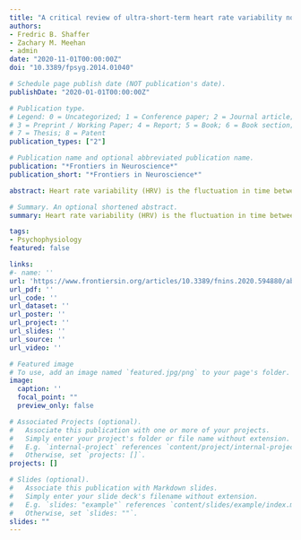 ```yaml
---
title: "A critical review of ultra-short-term heart rate variability norms research"
authors:
- Fredric B. Shaffer
- Zachary M. Meehan
- admin
date: "2020-11-01T00:00:00Z"
doi: "10.3389/fpsyg.2014.01040"

# Schedule page publish date (NOT publication's date).
publishDate: "2020-01-01T00:00:00Z"

# Publication type.
# Legend: 0 = Uncategorized; 1 = Conference paper; 2 = Journal article;
# 3 = Preprint / Working Paper; 4 = Report; 5 = Book; 6 = Book section;
# 7 = Thesis; 8 = Patent
publication_types: ["2"]

# Publication name and optional abbreviated publication name.
publication: "*Frontiers in Neuroscience*"
publication_short: "*Frontiers in Neuroscience*"

abstract: Heart rate variability (HRV) is the fluctuation in time between successive heartbeats and is defined by interbeat intervals. Researchers have shown that short-term (~5-min) and long-term (≥ 24-h) HRV measurements are associated with adaptability, health, mobilization, and use of limited regulatory resources, and performance. Long-term HRV recordings predict health outcomes heart attack, stroke, and all-cause mortality. Despite the prognostic value of long-term HRV assessment, it has not been broadly integrated into mainstream medical care or personal health monitoring. Although short-term HRV measurement does not require ambulatory monitoring and the cost of long-term assessment, it is underutilized in medical care. Among the diverse reasons for the slow adoption of short-term HRV measurement is its prohibitive time cost (~5 min). Researchers have addressed this issue by investigating the criterion validity of ultra-short-term (UST) HRV measurements of less than 5-min duration compared with short-term recordings. The criterion validity of a method indicates that a novel measurement procedure produces comparable results to a currently validated measurement tool. We evaluated 28 studies that reported UST HRV features with a minimum of 20 participants, of these 17 did not investigate criterion validity and 8 primarily used correlational and/or group difference criteria. The correlational and group difference criteria were insufficient because they did not control for measurement bias. Only three studies used a limits of agreement (LOA) criterion that specified a priori an acceptable difference between novel and validated values in absolute units. Whereas the selection of rigorous criterion validity methods is essential, researchers also need to address such issues as acceptable measurement bias and control of artifacts. UST measurements are proxies of proxies. They seek to replace short-term values which, in turn, attempt to estimate long-term metrics. Further adoption of UST HRV measurements requires compelling evidence that these metrics can forecast real-world health or performance outcomes. Furthermore, a single false heartbeat can dramatically alter HRV metrics. UST measurement solutions must automatically edit artifactual interbeat interval values otherwise HRV measurements will be invalid. These are the formidable challenges that must be addressed before HRV monitoring can be accepted for widespread use in medicine and personal health care. 

# Summary. An optional shortened abstract.
summary: Heart rate variability (HRV) is the fluctuation in time between successive heartbeats and is defined by interbeat intervals. Researchers have shown that short-term (~5-min) and long-term (≥ 24-h) HRV measurements are associated with adaptability, health, mobilization, and use of limited regulatory resources, and performance. Long-term HRV recordings predict health outcomes heart attack, stroke, and all-cause mortality. Despite the prognostic value of long-term HRV assessment, it has not been broadly integrated into mainstream medical care or personal health monitoring. Although short-term HRV measurement does not require ambulatory monitoring and the cost of long-term assessment, it is underutilized in medical care. Among the diverse reasons for the slow adoption of short-term HRV measurement is its prohibitive time cost (~5 min). Researchers have addressed this issue by investigating the criterion validity of ultra-short-term (UST) HRV measurements of less than 5-min duration compared with short-term recordings. The criterion validity of a method indicates that a novel measurement procedure produces comparable results to a currently validated measurement tool. We evaluated 28 studies that reported UST HRV features with a minimum of 20 participants, of these 17 did not investigate criterion validity and 8 primarily used correlational and/or group difference criteria. The correlational and group difference criteria were insufficient because they did not control for measurement bias. Only three studies used a limits of agreement (LOA) criterion that specified a priori an acceptable difference between novel and validated values in absolute units. Whereas the selection of rigorous criterion validity methods is essential, researchers also need to address such issues as acceptable measurement bias and control of artifacts. UST measurements are proxies of proxies. They seek to replace short-term values which, in turn, attempt to estimate long-term metrics. Further adoption of UST HRV measurements requires compelling evidence that these metrics can forecast real-world health or performance outcomes. Furthermore, a single false heartbeat can dramatically alter HRV metrics. UST measurement solutions must automatically edit artifactual interbeat interval values otherwise HRV measurements will be invalid. These are the formidable challenges that must be addressed before HRV monitoring can be accepted for widespread use in medicine and personal health care. 

tags:
- Psychophysiology
featured: false

links:
#- name: ''
url: 'https://www.frontiersin.org/articles/10.3389/fnins.2020.594880/abstract'
url_pdf: ''
url_code: ''
url_dataset: ''
url_poster: ''
url_project: ''
url_slides: ''
url_source: ''
url_video: ''

# Featured image
# To use, add an image named `featured.jpg/png` to your page's folder. 
image:
  caption: ''
  focal_point: ""
  preview_only: false

# Associated Projects (optional).
#   Associate this publication with one or more of your projects.
#   Simply enter your project's folder or file name without extension.
#   E.g. `internal-project` references `content/project/internal-project/index.md`.
#   Otherwise, set `projects: []`.
projects: []

# Slides (optional).
#   Associate this publication with Markdown slides.
#   Simply enter your slide deck's filename without extension.
#   E.g. `slides: "example"` references `content/slides/example/index.md`.
#   Otherwise, set `slides: ""`.
slides: ""
---
```


